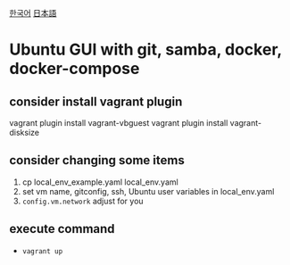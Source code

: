 [한국어](README.kr.md)
[日本語](README.jp.md)
# Ubuntu GUI with git, samba, docker, docker-compose

## consider install vagrant plugin
vagrant plugin install vagrant-vbguest
vagrant plugin install vagrant-disksize


## consider changing some items
1. cp local_env_example.yaml local_env.yaml 
2. set vm name, gitconfig, ssh, Ubuntu user variables in local_env.yaml 
3. `config.vm.network` adjust for you

## execute command
- `vagrant up`